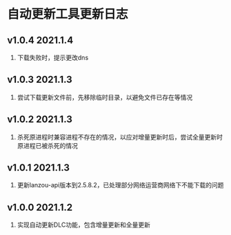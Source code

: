 # 自动更新工具更新日志

## v1.0.4 2021.1.4
1. 下载失败时，提示更改dns

## v1.0.3 2021.1.3
1. 尝试下载更新文件前，先移除临时目录，以避免文件已存在等情况

## v1.0.2 2021.1.3
1. 杀死原进程时兼容进程不存在的情况，以应对增量更新时后，尝试全量更新时原进程已被杀死的情况

## v1.0.1 2021.1.3
1. 更新lanzou-api版本到2.5.8.2，已处理部分网络运营商网络下不能下载的问题

## v1.0.0 2021.1.2
1. 实现自动更新DLC功能，包含增量更新和全量更新